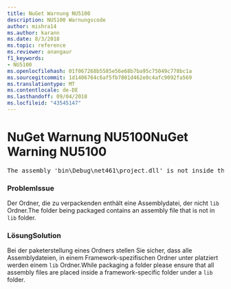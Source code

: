```yaml
---
title: NuGet Warnung NU5100
description: NU5100 Warnungscode
author: mishra14
ms.author: karann
ms.date: 8/3/2018
ms.topic: reference
ms.reviewer: anangaur
f1_keywords:
- NU5100
ms.openlocfilehash: 01f067268b5585e56e68b7ba95c75049c778bc1a
ms.sourcegitcommit: 1d1406764c6af5fb7801d462e0c4afc9092fa569
ms.translationtype: MT
ms.contentlocale: de-DE
ms.lasthandoff: 09/04/2018
ms.locfileid: "43545147"
---
```

# <a name="nuget-warning-nu5100"></a><span data-ttu-id="9f046-103">NuGet Warnung NU5100</span><span class="sxs-lookup"><span data-stu-id="9f046-103">NuGet Warning NU5100</span></span>
<pre>The assembly 'bin\Debug\net461\project.dll' is not inside the 'lib' folder and hence it won't be added as a reference when the package is installed into a project. Move it into the 'lib' folder if it needs to be referenced.</pre>

### <a name="issue"></a><span data-ttu-id="9f046-104">Problem</span><span class="sxs-lookup"><span data-stu-id="9f046-104">Issue</span></span>

<span data-ttu-id="9f046-105">Der Ordner, die zu verpackenden enthält eine Assemblydatei, der nicht `lib` Ordner.</span><span class="sxs-lookup"><span data-stu-id="9f046-105">The folder being packaged contains an assembly file that is not in `lib` folder.</span></span>


### <a name="solution"></a><span data-ttu-id="9f046-106">Lösung</span><span class="sxs-lookup"><span data-stu-id="9f046-106">Solution</span></span>

<span data-ttu-id="9f046-107">Bei der paketerstellung eines Ordners stellen Sie sicher, dass alle Assemblydateien, in einem Framework-spezifischen Ordner unter platziert werden einem `lib` Ordner.</span><span class="sxs-lookup"><span data-stu-id="9f046-107">While packaging a folder please ensure that all assembly files are placed inside a framework-specific folder under a `lib` folder.</span></span>

